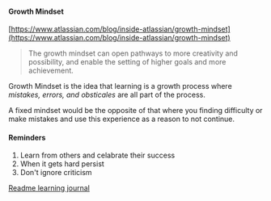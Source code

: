 #### Growth Mindset

[https://www.atlassian.com/blog/inside-atlassian/growth-mindset](https://www.atlassian.com/blog/inside-atlassian/growth-mindset)


> The growth mindset can open pathways to more creativity and possibility, and enable the setting of higher goals and more achievement.

Growth Mindset is the idea that learning is a growth process where *mistakes, errors, and obsticales* are all part of the process.

A fixed mindset would be the opposite of that where you finding difficulty or make mistakes and use this experience as a reason to not continue.


#### Reminders

1. Learn from others and celabrate their success
2. When it gets hard persist
3. Don't ignore criticism

[Readme learning journal](README.md)